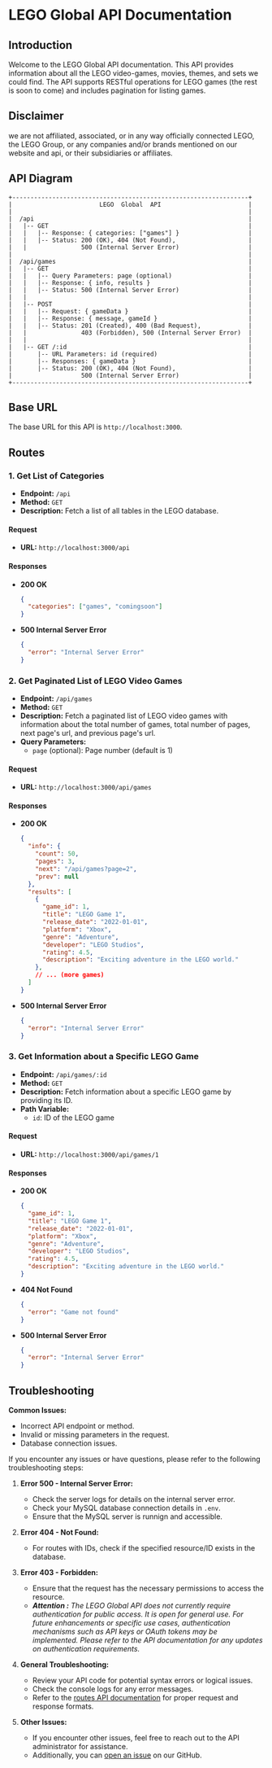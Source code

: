 # LEGO Global API Documentation

## Introduction

Welcome to the LEGO Global API documentation. This API provides information about all the LEGO video-games, movies, themes, and sets we could find. The API supports RESTful operations for LEGO games (the rest is soon to come) and includes pagination for listing games.

## Disclaimer

we are not affiliated, associated, or in any way officially connected LEGO, the LEGO Group, or any companies and/or brands mentioned on our website and api, or their subsidiaries or affiliates.

## API Diagram

```plaintext
+-----------------------------------------------------------------+
|                        LEGO  Global  API                        |
|                                                                 |
|  /api                                                           |
|   |-- GET                                                       |
|   |   |-- Response: { categories: ["games"] }                   |
|   |   |-- Status: 200 (OK), 404 (Not Found),                    |
|   |               500 (Internal Server Error)                   |
|                                                                 |
|  /api/games                                                     |
|   |-- GET                                                       |
|   |   |-- Query Parameters: page (optional)                     |
|   |   |-- Response: { info, results }                           |
|   |   |-- Status: 500 (Internal Server Error)                   |
|   |                                                             |
|   |-- POST                                                      |
|   |   |-- Request: { gameData }                                 |
|   |   |-- Response: { message, gameId }                         |
|   |   |-- Status: 201 (Created), 400 (Bad Request),             |
|   |               403 (Forbidden), 500 (Internal Server Error)  |
|   |                                                             |
|   |-- GET /:id                                                  |
|       |-- URL Parameters: id (required)                         |
|       |-- Responses: { gameData }                               |
|       |-- Status: 200 (OK), 404 (Not Found),                    |
|                   500 (Internal Server Error)                   |
+-----------------------------------------------------------------+
```

## Base URL

The base URL for this API is `http://localhost:3000`.

## Routes

### 1. Get List of Categories

- **Endpoint:** `/api`
- **Method:** `GET`
- **Description:** Fetch a list of all tables in the LEGO database.

#### Request

- **URL:** `http://localhost:3000/api`

#### Responses

- **200 OK**
  ```json
  {
    "categories": ["games", "comingsoon"]
  }
  ```
- **500 Internal Server Error**
  ```json
  {
    "error": "Internal Server Error"
  }
  ```

### 2. Get Paginated List of LEGO Video Games

- **Endpoint:** `/api/games`
- **Method:** `GET`
- **Description:** Fetch a paginated list of LEGO video games with information about the total number of games, total number of pages, next page's url, and previous page's url.
- **Query Parameters:**
  - `page` (optional): Page number (default is 1)

#### Request

- **URL:** `http://localhost:3000/api/games`

#### Responses

- **200 OK**

  ```json
  {
    "info": {
      "count": 50,
      "pages": 3,
      "next": "/api/games?page=2",
      "prev": null
    },
    "results": [
      {
        "game_id": 1,
        "title": "LEGO Game 1",
        "release_date": "2022-01-01",
        "platform": "Xbox",
        "genre": "Adventure",
        "developer": "LEGO Studios",
        "rating": 4.5,
        "description": "Exciting adventure in the LEGO world."
      },
      // ... (more games)
    ]
  }
  ```
- **500 Internal Server Error**

  ```json
  {
    "error": "Internal Server Error"
  }
  ```

### 3. Get Information about a Specific LEGO Game

- **Endpoint:** `/api/games/:id`
- **Method:** `GET`
- **Description:** Fetch information about a specific LEGO game by providing its ID.
- **Path Variable:**
  - `id`: ID of the LEGO game

#### Request

- **URL:** `http://localhost:3000/api/games/1`

#### Responses

- **200 OK**

  ```json
  {
    "game_id": 1,
    "title": "LEGO Game 1",
    "release_date": "2022-01-01",
    "platform": "Xbox",
    "genre": "Adventure",
    "developer": "LEGO Studios",
    "rating": 4.5,
    "description": "Exciting adventure in the LEGO world."
  }
  ```
- **404 Not Found**

  ```json
  {
    "error": "Game not found"
  }
  ```
- **500 Internal Server Error**

  ```json
  {
    "error": "Internal Server Error"
  }
  ```

## Troubleshooting

**Common Issues:**

- Incorrect API endpoint or method.
- Invalid or missing parameters in the request.
- Database connection issues.

If you encounter any issues or have questions, please refer to the following troubleshooting steps:

1. **Error 500 - Internal Server Error:**

   - Check the server logs for details on the internal server error.
   - Check your MySQL database connection details in `.env`.
   - Ensure that the MySQL server is runnign and accessible.

2. **Error 404 - Not Found:**

   - For routes with IDs, check if the specified resource/ID exists in the database.

3. **Error 403 - Forbidden:**

   - Ensure that the request has the necessary permissions to access the resource.
   - ***Attention :***
     *The LEGO Global API does not currently require authentication for public access. It is open for general use. For future enhancements or specific use cases, authentication mechanisms such as API keys or OAuth tokens may be implemented. Please refer to the API documentation for any updates on authentication requirements.*

4. **General Troubleshooting:**

   - Review your API code for potential syntax errors or logical issues.
   - Check the console logs for any error messages.
   - Refer to the [routes API documentation](#routes) for proper request and response formats.

5. **Other Issues:**

   - If you encounter other issues, feel free to reach out to the API administrator for assistance.
   - Additionally, you can [open an issue](https://github.com/Dragan-Constantin/LEGO-Global-API/issues) on our GitHub.

<br>